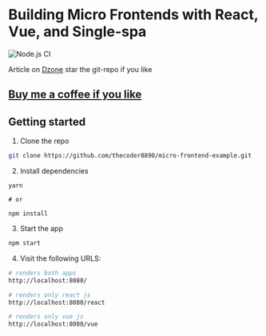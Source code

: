 # Building Micro Frontends with React, Vue, and Single-spa

![Node.js CI](https://github.com/thecoder8890/micro-frontend-example/workflows/Node.js%20CI/badge.svg?branch=master)

Article on [Dzone](https://dzone.com/articles/building-micro-frontends-with-single-spa-and-react) star the git-repo if you like

## [Buy me a coffee if you like](https://www.paypal.me/MayurIngleIN)

## Getting started

1. Clone the repo

```sh
git clone https://github.com/thecoder8890/micro-frontend-example.git
```

2. Install dependencies

```
yarn

# or

npm install
```

3. Start the app

```sh
npm start
```

4. Visit the following URLS:

```sh
# renders both apps
http://localhost:8080/

# renders only react js 
http://localhost:8080/react

# renders only vue js
http://localhost:8080/vue
```
